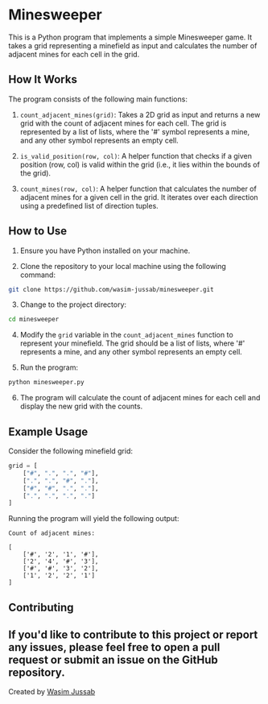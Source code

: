 # Minesweeper

This is a Python program that implements a simple Minesweeper game. It takes a grid representing a minefield as input and calculates the number of adjacent mines for each cell in the grid.

## How It Works

The program consists of the following main functions:

1. `count_adjacent_mines(grid)`: Takes a 2D grid as input and returns a new grid with the count of adjacent mines for each cell. The grid is represented by a list of lists, where the '#' symbol represents a mine, and any other symbol represents an empty cell.

2. `is_valid_position(row, col)`: A helper function that checks if a given position (row, col) is valid within the grid (i.e., it lies within the bounds of the grid).

3. `count_mines(row, col)`: A helper function that calculates the number of adjacent mines for a given cell in the grid. It iterates over each direction using a predefined list of direction tuples.

## How to Use

1. Ensure you have Python installed on your machine.

2. Clone the repository to your local machine using the following command:

```bash
git clone https://github.com/wasim-jussab/minesweeper.git
```

3. Change to the project directory:

```bash
cd minesweeper
```

4. Modify the `grid` variable in the `count_adjacent_mines` function to represent your minefield. The grid should be a list of lists, where '#' represents a mine, and any other symbol represents an empty cell.

5. Run the program:

```bash
python minesweeper.py
```

6. The program will calculate the count of adjacent mines for each cell and display the new grid with the counts.

## Example Usage

Consider the following minefield grid:

```python
grid = [
    ["#", ".", ".", "#"],
    [".", ".", "#", "."],
    ["#", "#", ".", "."],
    [".", ".", ".", "."]
]
```

Running the program will yield the following output:

```
Count of adjacent mines:

[
    ['#', '2', '1', '#'],
    ['2', '4', '#', '3'],
    ['#', '#', '3', '2'],
    ['1', '2', '2', '1']
]
```

## Contributing

If you'd like to contribute to this project or report any issues, please feel free to open a pull request or submit an issue on the GitHub repository.
---
Created by [Wasim Jussab](https://github.com/wasim-jussab)
```
